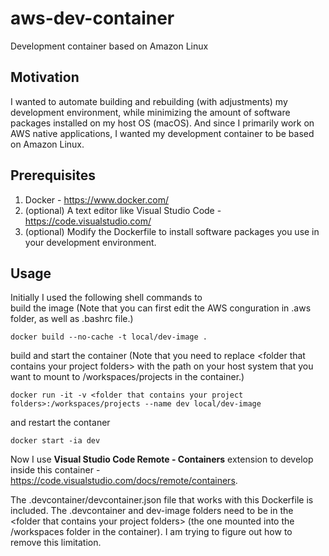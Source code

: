 # aws-dev-container
Development container based on Amazon Linux

## Motivation
I wanted to automate building and rebuilding (with adjustments) my development environment, while minimizing the amount of software packages installed on my host OS (macOS). And since I primarily work on AWS native applications, I wanted my development container to be based on Amazon Linux.

## Prerequisites
1. Docker - https://www.docker.com/
1. (optional) A text editor like Visual Studio Code - https://code.visualstudio.com/
1. (optional) Modify the Dockerfile to install software packages you use in your development environment.

## Usage
Initially I used the following shell commands to  
build the image (Note that you can first edit the AWS conguration in .aws folder, as well as .bashrc file.)
```
docker build --no-cache -t local/dev-image .
```
build and start the container (Note that you need to replace \<folder that contains your project folders\> with the path on your host system that you want to mount to /workspaces/projects in the container.)
```
docker run -it -v <folder that contains your project folders>:/workspaces/projects --name dev local/dev-image
```
and restart the contaner
```
docker start -ia dev
```

Now I use **Visual Studio Code Remote - Containers** extension to develop inside this container - https://code.visualstudio.com/docs/remote/containers.

The .devcontainer/devcontainer.json file that works with this Dockerfile is included. The .devcontainer and dev-image folders need to be in the \<folder that contains your project folders\> (the one mounted into the /workspaces folder in the container). I am trying to figure out how to remove this limitation.